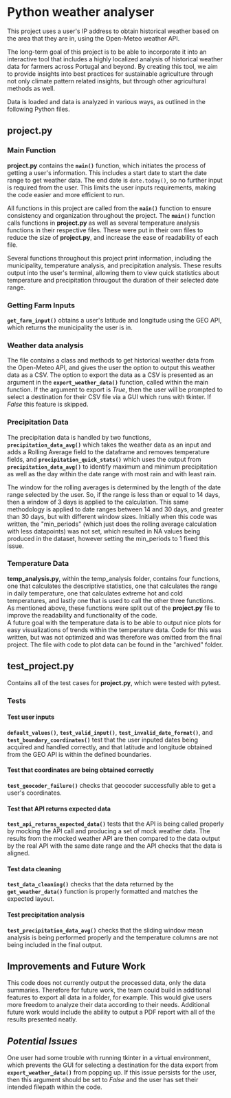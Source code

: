 # Python weather analyser
This project uses a user's IP address to obtain historical weather based on the area that they are in, using the Open-Meteo weather API.   

The long-term goal of this project is to be able to incorporate it into an interactive tool that includes a highly localized analysis of historical weather data for farmers across Portugal and beyond. By creating this tool, we aim to provide insights into best practices for sustainable agriculture through not only climate pattern related insights, but through other agricultural methods as well.  

Data is loaded and data is analyzed in various ways, as outlined in the following Python files.  

## project.py
### Main Function
**project.py** contains the **`main()`** function, which initiates the process of getting a user's information. This includes a start date to start the date range to get weather data. The end date is `date.today()`, so no further input is required from the user. This limits the user inputs requirements, making the code easier and more efficient to run.  

All functions in this project are called from the **`main()`** function to ensure consistency and organization throughout the project. The **`main()`** function calls functions in **project.py** as well as several temperature analysis functions in their respective files. These were put in their own files to reduce the size of **project.py**, and increase the ease of readability of each file.  

Several functions throughout this project print information, including the municipality, temperature analysis, and precipitation analysis. These results output into the user's terminal, allowing them to view quick statistics about temperature and precipitation througout the duration of their selected date range. 

### Getting Farm Inputs
**`get_farm_input()`** obtains a user's latitude and longitude using the GEO API, which returns the municipality the user is in.

### Weather data analysis
The file contains a class and methods to get historical weather data from the Open-Meteo API, and gives the user the option to output this weather data as a CSV. The option to export the data as a CSV is presented as an argument in the **`export_weather_data()`** function, called within the main function. If the argument to export is *True*, then the user will be prompted to select a destination for their CSV file via a GUI which runs with tkinter. If *False* this feature is skipped.

### Precipitation Data
The precipitation data is handled by two functions, **`precipitation_data_avg()`** which takes the weather data as an input and adds a Rolling Average field to the dataframe and removes temperature fields, and **`precipitation_quick_stats()`** which uses the output from **`precipitation_data_avg()`** to identify maximum and minimum precipitation as well as the day within the date range with most rain and with least rain.  

The window for the rolling averages is determined by the length of the date range selected by the user. So, if the range is less than or equal to 14 days, then a window of 3 days is applied to the calculation. This same methodology is applied to date ranges between 14 and 30 days, and greater than 30 days, but with different window sizes. Initially when this code was written, the "min_periods" (which just does the rolling average calculation with less datapoints) was not set, which resulted in NA values being produced in the dataset, however setting the min_periods to 1 fixed this issue.

### Temperature Data 
**temp_analysis.py**, within the temp_analysis folder, contains four functions, one that calculates the descriptive statistics, one that calculates the range in daily temperature, one that calculates extreme hot and cold temperatures, and lastly one that is used to call the other three functions. As mentioned above, these functions were split out of the **project.py** file to improve the readability and functionality of the code.  
A future goal with the temperature data is to be able to output nice plots for easy visualizations of trends within the temperature data. Code for this was written, but was not optimized and was therefore was omitted from the final project. The file with code to plot data can be found in the "archived" folder.  

## test_project.py
Contains all of the test cases for **project.py**, which were tested with pytest.

### Tests
#### Test user inputs
**`default_values()`**, **`test_valid_input()`**, **`test_invalid_date_format()`**, and **`test_boundary_coordinates()`** test that the user inputed dates being acquired and handled correctly, and that latitude and longitude obtained from the GEO API is within the defined boundaries.

#### Test that coordinates are being obtained correctly
**`test_geocoder_failure()`** checks that geocoder successfully able to get a user's coordinates. 

#### Test that API returns expected data
**`test_api_returns_expected_data()`** tests that the API is being called properly by mocking the API call and producing a set of mock weather data. The results from the mocked weather API are then compared to the data output by the real API with the same date range and the API checks that the data is aligned.

#### Test data cleaning
**`test_data_cleaning()`** checks that the data returned by the **`get_weather_data()`** function is properly formatted and matches the expected layout. 

#### Test precipitation analysis
**`test_precipitation_data_avg()`** checks that the sliding window mean analysis is being performed properly and the temperature columns are not being included in the final output. 

## Improvements and Future Work
This code does not currently output the processed data, only the data summaries. Therefore for future work, the team could build in additional features to export all data in a folder, for example. This would give users more freedom to analyze their data according to their needs. Additional future work would include the ability to output a PDF report with all of the results presented neatly.  

## *Potential Issues*  
One user had some trouble with running tkinter in a virtual environment, which prevents the GUI for selecting a destination for the data export from **`export_weather_data()`** from popping up. If this issue persists for the user, then this argument should be set to *False* and the user has set their intended filepath within the code. 



